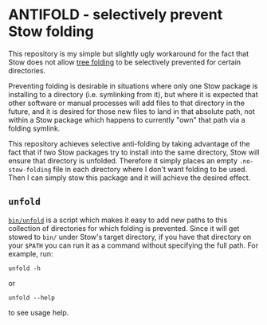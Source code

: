 ANTIFOLD - selectively prevent Stow folding
===========================================

This repository is my simple but slightly ugly workaround for the fact
that Stow does not allow
[tree folding](https://www.gnu.org/software/stow/manual/html_node/Installing-Packages.html)
to be selectively prevented for certain directories.

Preventing folding is desirable in situations where only one Stow
package is installing to a directory (i.e. symlinking from it), but
where it is expected that other software or manual processes will add
files to that directory in the future, and it is desired for those new
files to land in that absolute path, not within a Stow package which
happens to currently "own" that path via a folding symlink.

This repository achieves selective anti-folding by taking advantage of
the fact that if two Stow packages try to install into the same
directory, Stow will ensure that directory is unfolded.  Therefore it
simply places an empty `.no-stow-folding` file in each directory where
I don't want folding to be used.  Then I can simply stow this package
and it will achieve the desired effect.

`unfold`
---------

[`bin/unfold`](bin/unfold) is a script which makes it easy to add new
paths to this collection of directories for which folding is
prevented.  Since it will get stowed to `bin/` under Stow's target directory,
if you have that directory on your `$PATH` you can run it as a command
without specifying the full path.  For example, run:

    unfold -h

or

    unfold --help

to see usage help.
